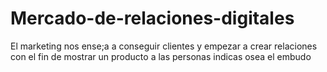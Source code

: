 # Mercado-de-relaciones-digitales
El marketing nos ense;a a conseguir clientes y empezar a crear relaciones con el fin de mostrar un producto a las personas indicas osea el embudo
